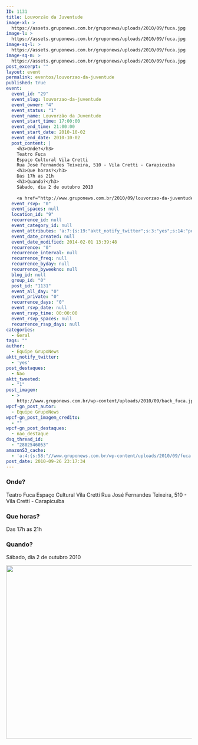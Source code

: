 ```yaml
---
ID: 1131
title: Louvorzão da Juventude
image-xl: >
  https://assets.gruponews.com.br/gruponews/uploads/2010/09/fuca.jpg
image-l: >
  https://assets.gruponews.com.br/gruponews/uploads/2010/09/fuca.jpg
image-sq-l: >
  https://assets.gruponews.com.br/gruponews/uploads/2010/09/fuca.jpg
image-sq-m: >
  https://assets.gruponews.com.br/gruponews/uploads/2010/09/fuca.jpg
post_excerpt: ""
layout: event
permalink: eventos/louvorzao-da-juventude
published: true
event:
  event_id: "29"
  event_slug: louvorzao-da-juventude
  event_owner: "4"
  event_status: "1"
  event_name: Louvorzão da Juventude
  event_start_time: 17:00:00
  event_end_time: 21:00:00
  event_start_date: 2010-10-02
  event_end_date: 2010-10-02
  post_content: |
    <h3>Onde?</h3>
    Teatro Fuca
    Espaço Cultural Vila Cretti
    Rua José Fernandes Teixeira, 510 - Vila Cretti - Carapicuíba
    <h3>Que horas?</h3>
    Das 17h as 21h
    <h3>Quando?</h3>
    Sábado, dia 2 de outubro 2010
    
    <a href="http://www.gruponews.com.br/2010/09/louvorzao-da-juventude.html/fuca" rel="attachment wp-att-1133"><img class="alignnone size-full wp-image-1133" title="fuca" alt="" src="http://www.gruponews.com.br/wp-content/uploads/2010/09/fuca.jpg" width="625" height="470" /></a>
  event_rsvp: "0"
  event_spaces: null
  location_id: "9"
  recurrence_id: null
  event_category_id: null
  event_attributes: 'a:7:{s:19:"aktt_notify_twitter";s:3:"yes";s:14:"post_destaques";s:3:"Nao";s:12:"aktt_tweeted";s:1:"1";s:11:"post_imagem";s:73:"http://www.gruponews.com.br/wp-content/uploads/2010/09/back_fuca.jpg";s:18:"wpcf-gn_post_autor";s:16:"Equipe GrupoNews";s:27:"wpcf-gn_post_imagem_credito";s:0:"";s:22:"wpcf-gn_post_destaques";s:12:"nao_destaque";}'
  event_date_created: null
  event_date_modified: 2014-02-01 13:39:48
  recurrence: "0"
  recurrence_interval: null
  recurrence_freq: null
  recurrence_byday: null
  recurrence_byweekno: null
  blog_id: null
  group_id: "0"
  post_id: "1131"
  event_all_day: "0"
  event_private: "0"
  recurrence_days: "0"
  event_rsvp_date: null
  event_rsvp_time: 00:00:00
  event_rsvp_spaces: null
  recurrence_rsvp_days: null
categories:
  - Geral
tags: ""
author:
  - Equipe GrupoNews
aktt_notify_twitter:
  - 'yes'
post_destaques:
  - Nao
aktt_tweeted:
  - "1"
post_imagem:
  - >
    http://www.gruponews.com.br/wp-content/uploads/2010/09/back_fuca.jpg
wpcf-gn_post_autor:
  - Equipe GrupoNews
wpcf-gn_post_imagem_credito:
  - ""
wpcf-gn_post_destaques:
  - nao_destaque
dsq_thread_id:
  - "2802546053"
amazonS3_cache:
  - 'a:4:{s:58:"//www.gruponews.com.br/wp-content/uploads/2010/09/fuca.jpg";i:1133;s:66:"//www.gruponews.com.br/wp-content/uploads/2010/09/fuca-300x225.jpg";i:1133;s:60:"//assets.gruponews.com.br/gruponews/uploads/2010/09/fuca.jpg";i:1133;s:77:"//s3.amazonaws.com/assets.gruponews.com.br/gruponews/uploads/2010/09/fuca.jpg";i:1133;}'
post_date: 2010-09-26 23:17:34
---
```

<h3>Onde?</h3>
Teatro Fuca
Espaço Cultural Vila Cretti
Rua José Fernandes Teixeira, 510 - Vila Cretti - Carapicuíba
<h3>Que horas?</h3>
Das 17h as 21h
<h3>Quando?</h3>
Sábado, dia 2 de outubro 2010

<a href="http://www.gruponews.com.br/2010/09/louvorzao-da-juventude.html/fuca" rel="attachment wp-att-1133"><img class="alignnone size-full wp-image-1133" title="fuca" alt="" src="http://www.gruponews.com.br/wp-content/uploads/2010/09/fuca.jpg" width="625" height="470" /></a>